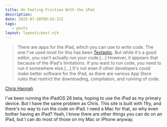 ```yaml
---
title: On Feeling Friction With the iPad
description:
date: 2025-07-28T09:42:21Z
tags:
   - posts
layout: layouts/post.njk
---
```


> There are apps for the iPad, which you can use to write code. The one I've used most for this has been [Textastic](https://www.textasticapp.com/?ref=journeysthroughglass.net). But while it's a good _editor_, you can't actually run your code.[…] However, it appears that because of the iPad's limitations. If you want to run code, you need to run it somewhere else.[…] It's not even if other developers could make better software for the iPad, as there are various App Store rules that restrict the downloading, compilation, and running of code.

[Chris Hannah](https://journeysthroughglass.net/feeling-friction-with-the-ipad/)

I've been running the iPadOS 26 beta, hoping to use the iPad as my primary device. But I have the same problem as Chris. This site is built with 11ty, and there's no way to run the code on iPad. I need a Mac for that, so why even bother having an iPad? Yeah, I know there are other things you can do on an iPad, but I can do most of those on my Mac or iPhone anyway.